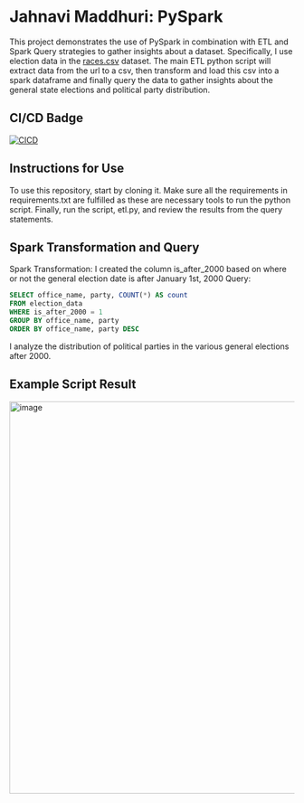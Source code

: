 # Jahnavi Maddhuri: PySpark
This project demonstrates the use of PySpark in combination with ETL and Spark Query strategies to gather insights about a dataset. Specifically, I use election data in the [races.csv]([https://github.com/fivethirtyeight/data/blob/master/bad-drivers/bad-drivers.csv](https://github.com/fivethirtyeight/election-results/blob/main/races.csv)) dataset. The main ETL python script will extract data from the url to a csv, then transform and load this csv into a spark dataframe and finally query the data to gather insights about the general state elections and political party distribution.

## CI/CD Badge
[![CICD](https://github.com/nogibjj/JahnaviM-PySpark/actions/workflows/cicd_python.yml/badge.svg)](https://github.com/nogibjj/JahnaviM-PySpark/actions/workflows/cicd_python.yml)

## Instructions for Use
To use this repository, start by cloning it. Make sure all the requirements in requirements.txt are fulfilled as these are necessary tools to run the python script. Finally, run the script, etl.py, and review the results from the query statements.

## Spark Transformation and Query
Spark Transformation: I created the column is_after_2000 based on where or not the general election date is after January 1st, 2000
Query:
```sql
SELECT office_name, party, COUNT(*) AS count
FROM election_data
WHERE is_after_2000 = 1
GROUP BY office_name, party
ORDER BY office_name, party DESC
```
I analyze the distribution of political parties in the various general elections after 2000.

## Example Script Result
<img width="694" alt="image" src="https://github.com/user-attachments/assets/e585e7e7-b076-42ef-b665-3ad91ba39391">


